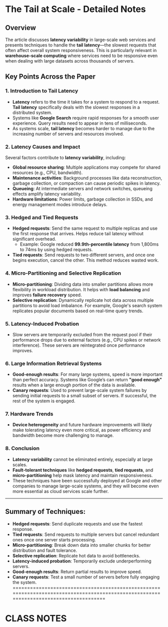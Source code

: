 # The Tail at Scale - Detailed Notes

## Overview
The article discusses **latency variability** in large-scale web services and presents techniques to handle the **tail latency**—the slowest requests that often affect overall system responsiveness. This is particularly relevant in **warehouse-scale computing** where services need to be responsive even when dealing with large datasets across thousands of servers.

## Key Points Across the Paper

### 1. Introduction to Tail Latency
- **Latency** refers to the time it takes for a system to respond to a request. **Tail latency** specifically deals with the slowest responses in a distributed system.
- Systems like **Google Search** require rapid responses for a smooth user experience. Query results need to appear in tens of milliseconds.
- As systems scale, **tail latency** becomes harder to manage due to the increasing number of servers and resources involved.

### 2. Latency Causes and Impact
Several factors contribute to **latency variability**, including:
- **Global resource sharing**: Multiple applications may compete for shared resources (e.g., CPU, bandwidth).
- **Maintenance activities**: Background processes like data reconstruction, garbage collection, or compaction can cause periodic spikes in latency.
- **Queueing**: At intermediate servers and network switches, queueing effects amplify latency variability.
- **Hardware limitations**: Power limits, garbage collection in SSDs, and energy management modes introduce delays.

### 3. Hedged and Tied Requests
- **Hedged requests**: Send the same request to multiple replicas and use the first response that arrives. Helps reduce tail latency without significant overhead.
    - Example: Google reduced **99.9th-percentile latency** from 1,800ms to 74ms by using hedged requests.
- **Tied requests**: Send requests to two different servers, and once one begins execution, cancel the other. This method reduces wasted work.

### 4. Micro-Partitioning and Selective Replication
- **Micro-partitioning**: Dividing data into smaller partitions allows more flexibility in workload distribution. It helps with **load balancing** and improves **failure recovery** speed.
- **Selective replication**: Dynamically replicate hot data across multiple partitions to avoid load imbalance. For example, Google's search system replicates popular documents based on real-time query trends.

### 5. Latency-Induced Probation
- Slow servers are temporarily excluded from the request pool if their performance drops due to external factors (e.g., CPU spikes or network interference). These servers are reintegrated once performance improves.

### 6. Large Information Retrieval Systems
- **Good-enough results**: For many large systems, speed is more important than perfect accuracy. Systems like Google’s can return **"good enough"** results when a large enough portion of the data is available.
- **Canary requests**: Used to prevent large-scale system failures by sending initial requests to a small subset of servers. If successful, the rest of the system is engaged.

### 7. Hardware Trends
- **Device heterogeneity** and future hardware improvements will likely make tolerating latency even more critical, as power efficiency and bandwidth become more challenging to manage.

### 8. Conclusion
- **Latency variability** cannot be eliminated entirely, especially at large scales.
- **Fault-tolerant techniques** like **hedged requests**, **tied requests**, and **micro-partitioning** help mask latency and maintain responsiveness.
- These techniques have been successfully deployed at Google and other companies to manage large-scale systems, and they will become even more essential as cloud services scale further.

---

## Summary of Techniques:
- **Hedged requests**: Send duplicate requests and use the fastest response.
- **Tied requests**: Send requests to multiple servers but cancel redundant ones once one server starts processing.
- **Micro-partitioning**: Break down data into smaller chunks for better distribution and fault tolerance.
- **Selective replication**: Replicate hot data to avoid bottlenecks.
- **Latency-induced probation**: Temporarily exclude underperforming servers.
- **Good-enough results**: Return partial results to improve speed.
- **Canary requests**: Test a small number of servers before fully engaging the system.
======================================================================================================================================

# **CLASS NOTES**
